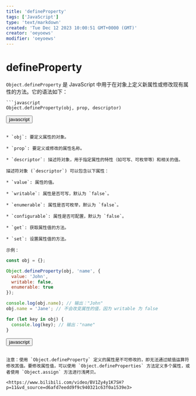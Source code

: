 ```yaml
---
title: 'defineProperty'
tags: ['JavaScript']
type: 'text/markdown'
created: 'Tue Dec 12 2023 10:00:51 GMT+0000 (GMT)'
creator: 'oeyoews'
modifier: 'oeyoews'
---
```


# defineProperty

`Object.defineProperty` 是 JavaScript 中用于在对象上定义新属性或修改现有属性的方法。它的语法如下：

```
```javascript
Object.defineProperty(obj, prop, descriptor)
```

<button>javascript</button>
```

* `obj`: 要定义属性的对象。

* `prop`: 要定义或修改的属性名称。

* `descriptor`: 描述符对象，用于指定属性的特性（如可写、可枚举等）和相关的值。

描述符对象 (`descriptor`) 可以包含以下属性：

* `value`: 属性的值。

* `writable`: 属性是否可写，默认为 `false`。

* `enumerable`: 属性是否可枚举，默认为 `false`。

* `configurable`: 属性是否可配置，默认为 `false`。

* `get`: 获取属性值的方法。

* `set`: 设置属性值的方法。

示例：

```
```javascript
const obj = {};

Object.defineProperty(obj, 'name', {
  value: 'John',
  writable: false,
  enumerable: true
});

console.log(obj.name); // 输出："John"
obj.name = 'Jane'; // 不会改变属性的值，因为 writable 为 false

for (let key in obj) {
  console.log(key); // 输出："name"
}
```

<button>javascript</button>
```

注意：使用 `Object.defineProperty` 定义的属性是不可修改的，即无法通过赋值运算符修改其值。要修改属性值，可以使用 `Object.defineProperties` 方法定义多个属性，或者使用 `Object.assign` 方法进行浅拷贝。

<https://www.bilibili.com/video/BV1Zy4y1K7SH?p=11&vd_source=d6afd7eedd9f9c940321c63f0a1539e3>
